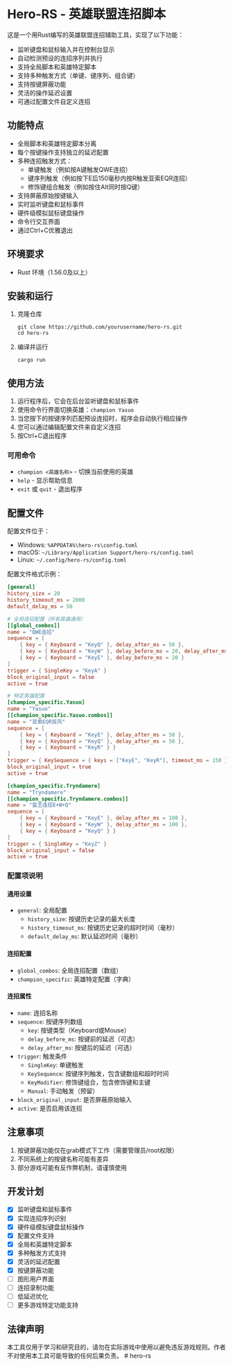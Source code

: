 # Hero-RS - 英雄联盟连招脚本

这是一个用Rust编写的英雄联盟连招辅助工具，实现了以下功能：

- 监听键盘和鼠标输入并在控制台显示
- 自动检测预设的连招序列并执行
- 支持全局脚本和英雄特定脚本
- 支持多种触发方式（单键、键序列、组合键）
- 支持按键屏蔽功能
- 灵活的操作延迟设置
- 可通过配置文件自定义连招

## 功能特点

- 全局脚本和英雄特定脚本分离
- 每个按键操作支持独立的延迟配置
- 多种连招触发方式：
  - 单键触发（例如按A键触发QWE连招）
  - 键序列触发（例如按下E后150毫秒内按R触发亚索EQR连招）
  - 修饰键组合触发（例如按住Alt同时按Q键）
- 支持屏蔽原始按键输入
- 实时监听键盘和鼠标事件
- 硬件级模拟鼠标键盘操作
- 命令行交互界面
- 通过Ctrl+C优雅退出

## 环境要求

- Rust 环境（1.56.0及以上）

## 安装和运行

1. 克隆仓库
   ```
   git clone https://github.com/yourusername/hero-rs.git
   cd hero-rs
   ```

2. 编译并运行
   ```
   cargo run
   ```

## 使用方法

1. 运行程序后，它会在后台监听键盘和鼠标事件
2. 使用命令行界面切换英雄：`champion Yasuo`
3. 当您按下的按键序列匹配预设连招时，程序会自动执行相应操作
4. 您可以通过编辑配置文件来自定义连招
5. 按Ctrl+C退出程序

### 可用命令

- `champion <英雄名称>` - 切换当前使用的英雄
- `help` - 显示帮助信息
- `exit` 或 `quit` - 退出程序

## 配置文件

配置文件位于：
- Windows: `%APPDATA%\hero-rs\config.toml`
- macOS: `~/Library/Application Support/hero-rs/config.toml`
- Linux: `~/.config/hero-rs/config.toml`

配置文件格式示例：

```toml
[general]
history_size = 20
history_timeout_ms = 2000
default_delay_ms = 50

# 全局连招配置（所有英雄通用）
[[global_combos]]
name = "QWE连招"
sequence = [
    { key = { Keyboard = "KeyQ" }, delay_after_ms = 50 },
    { key = { Keyboard = "KeyW" }, delay_before_ms = 20, delay_after_ms = 50 },
    { key = { Keyboard = "KeyE" }, delay_before_ms = 20 }
]
trigger = { SingleKey = "KeyA" }
block_original_input = false
active = true

# 特定英雄配置
[champion_specific.Yasuo]
name = "Yasuo"
[[champion_specific.Yasuo.combos]]
name = "亚索EQR双风"
sequence = [
    { key = { Keyboard = "KeyE" }, delay_after_ms = 50 },
    { key = { Keyboard = "KeyQ" }, delay_after_ms = 50 },
    { key = { Keyboard = "KeyR" } }
]
trigger = { KeySequence = { keys = ["KeyE", "KeyR"], timeout_ms = 150 } }
block_original_input = true
active = true

[champion_specific.Tryndamere]
name = "Tryndamere"
[[champion_specific.Tryndamere.combos]]
name = "蛮王连招E+W+Q"
sequence = [
    { key = { Keyboard = "KeyE" }, delay_after_ms = 100 },
    { key = { Keyboard = "KeyW" }, delay_after_ms = 100 },
    { key = { Keyboard = "KeyQ" } }
]
trigger = { SingleKey = "KeyZ" }
block_original_input = false
active = true
```

### 配置项说明

#### 通用设置

- `general`: 全局配置
  - `history_size`: 按键历史记录的最大长度
  - `history_timeout_ms`: 按键历史记录的超时时间（毫秒）
  - `default_delay_ms`: 默认延迟时间（毫秒）

#### 连招配置

- `global_combos`: 全局连招配置（数组）
- `champion_specific`: 英雄特定配置（字典）

#### 连招属性

- `name`: 连招名称
- `sequence`: 按键序列数组
  - `key`: 按键类型（Keyboard或Mouse）
  - `delay_before_ms`: 按键前的延迟（可选）
  - `delay_after_ms`: 按键后的延迟（可选）
- `trigger`: 触发条件
  - `SingleKey`: 单键触发
  - `KeySequence`: 按键序列触发，包含键数组和超时时间
  - `KeyModifier`: 修饰键组合，包含修饰键和主键
  - `Manual`: 手动触发（预留）
- `block_original_input`: 是否屏蔽原始输入
- `active`: 是否启用该连招

## 注意事项

1. 按键屏蔽功能仅在grab模式下工作（需要管理员/root权限）
2. 不同系统上的按键名称可能有差异
3. 部分游戏可能有反作弊机制，请谨慎使用

## 开发计划

- [x] 监听键盘和鼠标事件
- [x] 实现连招序列识别
- [x] 硬件级模拟键盘鼠标操作
- [x] 配置文件支持
- [x] 全局和英雄特定脚本
- [x] 多种触发方式支持
- [x] 灵活的延迟配置
- [x] 按键屏蔽功能
- [ ] 图形用户界面
- [ ] 连招录制功能
- [ ] 低延迟优化
- [ ] 更多游戏特定功能支持

## 法律声明

本工具仅用于学习和研究目的，请勿在实际游戏中使用以避免违反游戏规则。作者不对使用本工具可能导致的任何后果负责。 # hero-rs
